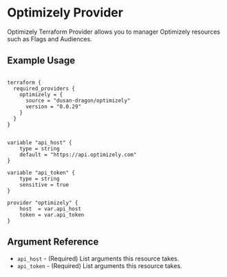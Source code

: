 # Optimizely Provider

Optimizely Terraform Provider allows you to manager Optimizely resources such as Flags and Audiences. 

## Example Usage

```hcl 

terraform {
  required_providers {
    optimizely = {
      source = "dusan-dragon/optimizely"
      version = "0.0.29"
    }
  }
}


variable "api_host" {
	type = string
	default = "https://api.optimizely.com"
}

variable "api_token" {
	type = string
	sensitive = true
}

provider "optimizely" {
	host  = var.api_host
	token = var.api_token
}

```

## Argument Reference

* `api_host` - (Required) List arguments this resource takes.
* `api_token` - (Required) List arguments this resource takes.
